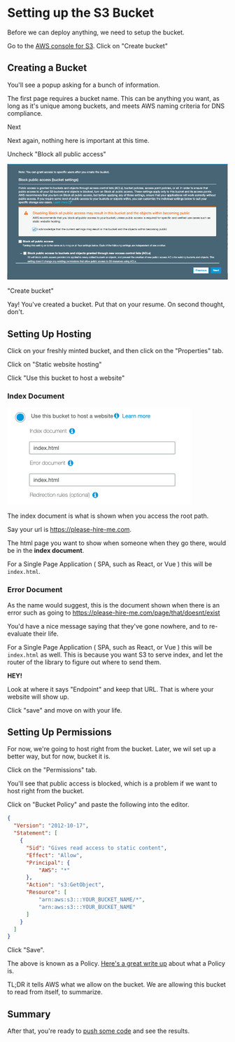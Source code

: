 # Setting up the S3 Bucket

Before we can deploy anything, we need to setup the bucket.

Go to the [AWS console for S3](https://s3.console.aws.amazon.com/s3/home?region=us-east-1#). Click on "Create bucket"

## Creating a Bucket

You'll see a popup asking for a bunch of information. 

The first page requires a bucket name. This can be anything you want, as long as it's unique among buckets, and meets AWS naming criteria for DNS compliance.

Next

Next again, nothing here is important at this time.

Uncheck "Block all public access"

<img src="./screens/s3-block-public.png">

"Create bucket"

Yay! You've created a bucket. Put that on your resume. On second thought, don't.

## Setting Up Hosting

Click on your freshly minted bucket, and then click on the "Properties" tab.

Click on "Static website hosting"

Click "Use this bucket to host a website"

### Index Document

<img src="./screens/index-document.png"/>

The index document is what is shown when you access the root path. 

Say your url is https://please-hire-me.com. 

The html page you want to show when someone when they go there, would be in the **index document**.

For a Single Page Application ( SPA, such as React, or Vue ) this will be `index.html`.

### Error Document

As the name would suggest, this is the document shown when there is an error such as going to https://please-hire-me.com/page/that/doesnt/exist

You'd have a nice message saying that they've gone nowhere, and to re-evaluate their life.

For a Single Page Application ( SPA, such as React, or Vue ) this will be `index.html` as well. This is because you want S3 to serve index, and let the router of the library to figure out where to send them.

**HEY!**

Look at where it says "Endpoint" and keep that URL. That is where your website will show up.

Click "save" and move on with your life.

## Setting Up Permissions

For now, we're going to host right from the bucket. Later, we wil set up a better way, but for now, bucket it is.

Click on the "Permissions" tab.

You'll see that public access is blocked, which is a problem if we want to host right from the bucket.

Click on "Bucket Policy" and paste the following into the editor.

```json
{
  "Version": "2012-10-17",
  "Statement": [
    {
      "Sid": "Gives read access to static content",
      "Effect": "Allow",
      "Principal": {
          "AWS": "*"
      },
      "Action": "s3:GetObject",
      "Resource": [
          "arn:aws:s3:::YOUR_BUCKET_NAME/*",
          "arn:aws:s3:::YOUR_BUCKET_NAME"
      ]
    }
  ]
}
```

Click "Save".

The above is known as a Policy. [Here's a great write up](https://start.jcolemorrison.com/aws-iam-policies-in-a-nutshell/) about what a Policy is.

TL;DR it tells AWS what we allow on the bucket. We are allowing this bucket to read from itself, to summarize.

## Summary

After that, you're ready to [push some code](./uploading-to-s3.md) and see the results.
